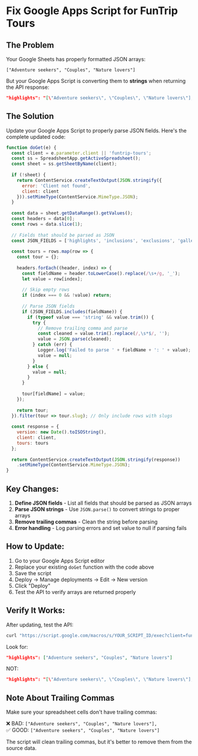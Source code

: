 # Fix Google Apps Script for FunTrip Tours

## The Problem

Your Google Sheets has properly formatted JSON arrays:
```
["Adventure seekers", "Couples", "Nature lovers"]
```

But your Google Apps Script is converting them to **strings** when returning the API response:
```json
"highlights": "[\"Adventure seekers\", \"Couples\", \"Nature lovers\"],"
```

## The Solution

Update your Google Apps Script to properly parse JSON fields. Here's the complete updated code:

```javascript
function doGet(e) {
  const client = e.parameter.client || 'funtrip-tours';
  const ss = SpreadsheetApp.getActiveSpreadsheet();
  const sheet = ss.getSheetByName(client);
  
  if (!sheet) {
    return ContentService.createTextOutput(JSON.stringify({
      error: 'Client not found',
      client: client
    })).setMimeType(ContentService.MimeType.JSON);
  }
  
  const data = sheet.getDataRange().getValues();
  const headers = data[0];
  const rows = data.slice(1);
  
  // Fields that should be parsed as JSON
  const JSON_FIELDS = ['highlights', 'inclusions', 'exclusions', 'gallery', 'tags', 'itinerary', 'faqs'];
  
  const tours = rows.map(row => {
    const tour = {};
    
    headers.forEach((header, index) => {
      const fieldName = header.toLowerCase().replace(/\s+/g, '_');
      let value = row[index];
      
      // Skip empty rows
      if (index === 0 && !value) return;
      
      // Parse JSON fields
      if (JSON_FIELDS.includes(fieldName)) {
        if (typeof value === 'string' && value.trim()) {
          try {
            // Remove trailing comma and parse
            const cleaned = value.trim().replace(/,\s*$/, '');
            value = JSON.parse(cleaned);
          } catch (err) {
            Logger.log('Failed to parse ' + fieldName + ': ' + value);
            value = null;
          }
        } else {
          value = null;
        }
      }
      
      tour[fieldName] = value;
    });
    
    return tour;
  }).filter(tour => tour.slug); // Only include rows with slugs
  
  const response = {
    version: new Date().toISOString(),
    client: client,
    tours: tours
  };
  
  return ContentService.createTextOutput(JSON.stringify(response))
    .setMimeType(ContentService.MimeType.JSON);
}
```

## Key Changes:

1. **Define JSON fields** - List all fields that should be parsed as JSON arrays
2. **Parse JSON strings** - Use `JSON.parse()` to convert strings to proper arrays
3. **Remove trailing commas** - Clean the string before parsing
4. **Error handling** - Log parsing errors and set value to null if parsing fails

## How to Update:

1. Go to your Google Apps Script editor
2. Replace your existing `doGet` function with the code above
3. Save the script
4. Deploy → Manage deployments → Edit → New version
5. Click "Deploy"
6. Test the API to verify arrays are returned properly

## Verify It Works:

After updating, test the API:

```bash
curl "https://script.google.com/macros/s/YOUR_SCRIPT_ID/exec?client=funtrip-tours" | python3 -m json.tool
```

Look for:
```json
"highlights": ["Adventure seekers", "Couples", "Nature lovers"]
```

NOT:
```json
"highlights": "[\"Adventure seekers\", \"Couples\", \"Nature lovers\"],"
```

## Note About Trailing Commas

Make sure your spreadsheet cells don't have trailing commas:

❌ BAD: `["Adventure seekers", "Couples", "Nature lovers"],`  
✅ GOOD: `["Adventure seekers", "Couples", "Nature lovers"]`

The script will clean trailing commas, but it's better to remove them from the source data.

